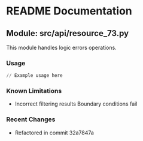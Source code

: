 # README Documentation

## Module: src/api/resource_73.py

This module handles logic errors operations.

### Usage

```python
// Example usage here
```

### Known Limitations

- Incorrect filtering results Boundary conditions fail

### Recent Changes

- Refactored in commit 32a7847a
